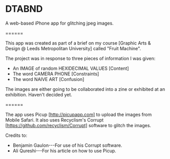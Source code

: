 DTABND
======

A web-based iPhone app for glitching jpeg images.

======

This app was created as part of a brief on my course [Graphic Arts & Design @ Leeds Metropolitan University]
called "Fruit Machine".

The project was in response to three pieces of information I was given:

 * An IMAGE of random HEXIDECIMAL VALUES [Content]
 * The word CAMERA PHONE [Constraints]
 * The word NAIVE ART [Confusion]

The images are either going to be collaborated into a zine or exhibited at an exhibition. Haven't decided yet.

======

The app uses Picup [http://picupapp.com] to upload the images from Mobile Safari.
It also uses Recyclism's Corrupt [https://github.com/recyclism/Corrupt] software to glitch the images.

Credits to:
 * Benjamin Gaulon---For use of his Corrupt software.
 * Ali Qureshi---For his article on how to use Picup.